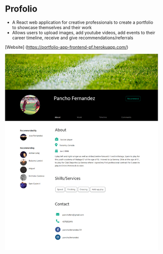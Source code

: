 # Profolio

* A React web application for creative professionals to create a portfolio to showcase themselves and their work
* Allows users to upload images, add youtube videos, add events to their career timeline, receive and give recommendations/referrals

[Website] (https://portfolio-app-frontend-pf.herokuapp.com/)


![](src/images/PortfolioScreenshot.png)
